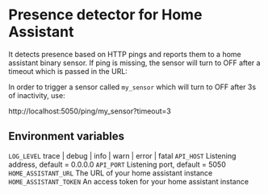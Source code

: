 # Presence detector for Home Assistant

It detects presence based on HTTP pings and reports them to a home assistant binary sensor.
If ping is missing, the sensor will turn to OFF after a timeout which is passed in the URL:

In order to trigger a sensor called `my_sensor` which will turn to OFF after 3s of inactivity, use:

http://localhost:5050/ping/my_sensor?timeout=3

## Environment variables

`LOG_LEVEL` trace | debug | info | warn | error | fatal
`API_HOST` Listening address, default = 0.0.0.0
`API_PORT` Listening port, default = 5050
`HOME_ASSISTANT_URL` The URL of your home assistant instance
`HOME_ASSISTANT_TOKEN` An access token for your home assistant instance
